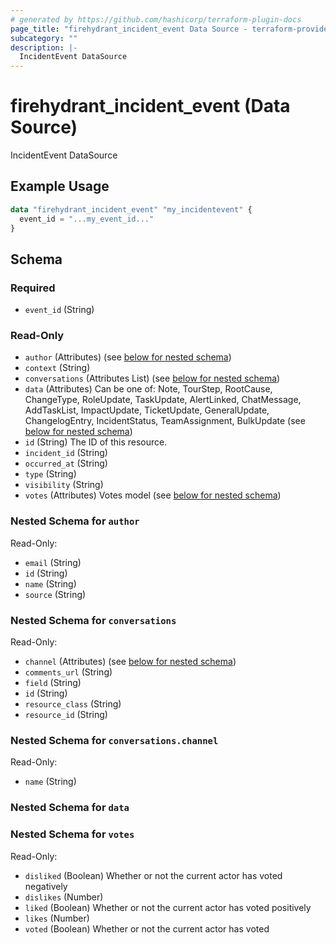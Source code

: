 ```yaml
---
# generated by https://github.com/hashicorp/terraform-plugin-docs
page_title: "firehydrant_incident_event Data Source - terraform-provider-firehydrant"
subcategory: ""
description: |-
  IncidentEvent DataSource
---
```


# firehydrant_incident_event (Data Source)

IncidentEvent DataSource

## Example Usage

```terraform
data "firehydrant_incident_event" "my_incidentevent" {
  event_id = "...my_event_id..."
}
```

<!-- schema generated by tfplugindocs -->
## Schema

### Required

- `event_id` (String)

### Read-Only

- `author` (Attributes) (see [below for nested schema](#nestedatt--author))
- `context` (String)
- `conversations` (Attributes List) (see [below for nested schema](#nestedatt--conversations))
- `data` (Attributes) Can be one of: Note, TourStep, RootCause, ChangeType, RoleUpdate, TaskUpdate, AlertLinked, ChatMessage, AddTaskList, ImpactUpdate, TicketUpdate, GeneralUpdate, ChangelogEntry, IncidentStatus, TeamAssignment, BulkUpdate (see [below for nested schema](#nestedatt--data))
- `id` (String) The ID of this resource.
- `incident_id` (String)
- `occurred_at` (String)
- `type` (String)
- `visibility` (String)
- `votes` (Attributes) Votes model (see [below for nested schema](#nestedatt--votes))

<a id="nestedatt--author"></a>
### Nested Schema for `author`

Read-Only:

- `email` (String)
- `id` (String)
- `name` (String)
- `source` (String)


<a id="nestedatt--conversations"></a>
### Nested Schema for `conversations`

Read-Only:

- `channel` (Attributes) (see [below for nested schema](#nestedatt--conversations--channel))
- `comments_url` (String)
- `field` (String)
- `id` (String)
- `resource_class` (String)
- `resource_id` (String)

<a id="nestedatt--conversations--channel"></a>
### Nested Schema for `conversations.channel`

Read-Only:

- `name` (String)



<a id="nestedatt--data"></a>
### Nested Schema for `data`


<a id="nestedatt--votes"></a>
### Nested Schema for `votes`

Read-Only:

- `disliked` (Boolean) Whether or not the current actor has voted negatively
- `dislikes` (Number)
- `liked` (Boolean) Whether or not the current actor has voted positively
- `likes` (Number)
- `voted` (Boolean) Whether or not the current actor has voted
